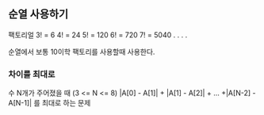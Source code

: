 ## 순열 사용하기

팩토리얼
3! = 6
4! = 24
5! = 120
6! = 720
7! = 5040
.
.
.
.

순열에서 보통 10이학 팩토리를 사용할때 사용한다.

### 차이를 최대로
수 N개가 주어졌을 때 (3 <= N <= 8)
|A[0] - A[1]| + |A[1] - A[2]| + ... +|A[N-2] - A[N-1]|
를 최대로 하는 문제
